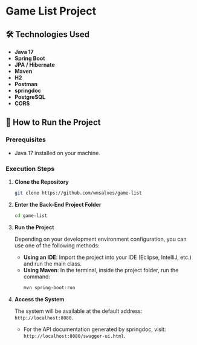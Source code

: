 # Game List Project

## 🛠 Technologies Used

- **Java 17**
- **Spring Boot**
- **JPA / Hibernate**
- **Maven**
- **H2**
- **Postman**
- **springdoc**
- **PostgreSQL**
- **CORS**

## 🚀 How to Run the Project

### Prerequisites

- Java 17 installed on your machine.

### Execution Steps

1. **Clone the Repository**

   ```bash
   git clone https://github.com/wmsalves/game-list
   ```

2. **Enter the Back-End Project Folder**

   ```bash
   cd game-list
   ```

3. **Run the Project**

   Depending on your development environment configuration, you can use one of the following methods:

   - **Using an IDE**: Import the project into your IDE (Eclipse, IntelliJ, etc.) and run the main class.
   - **Using Maven**: In the terminal, inside the project folder, run the command:
     ```bash
     mvn spring-boot:run
     ```

4. **Access the System**

   The system will be available at the default address: `http://localhost:8080`.

   - For the API documentation generated by springdoc, visit: `http://localhost:8080/swagger-ui.html`.

